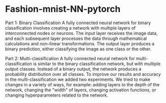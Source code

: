 # Fashion-mnist-NN-pytorch

Part 1: Binary Classification
A fully connected neural network for binary classification involves creating a network with multiple layers of interconnected nodes or neurons. The input layer receives the image data, and each subsequent layer processes the data through mathematical calculations and non-linear transformations. The output layer produces a binary prediction, either classifying the image as one class or the other.

Part 2: Multi-classification
A fully connected neural network for multi-classification is similar to the binary classification network, but with multiple output classes. Instead of a binary output, the network produces a probability distribution over all classes.
To improve our results and accuracy in the multi-classification we added two experiments. We tried to make changes in a variety of ways, for example: adding layers to the depth of the network, changing the "width" of layers, changing activation functions, or changing hyperparameters related to the network.
